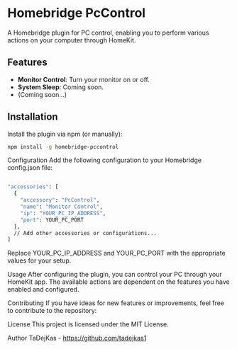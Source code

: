 # Homebridge PcControl

A Homebridge plugin for PC control, enabling you to perform various actions on your computer through HomeKit.

## Features

- **Monitor Control**: Turn your monitor on or off.
- **System Sleep**: Coming soon.
- (Coming soon...)

## Installation

Install the plugin via npm (or manually):

```bash
npm install -g homebridge-pccontrol
```

Configuration
Add the following configuration to your Homebridge config.json file:

```bash

"accessories": [
  {
    "accessory": "PcControl",
    "name": "Monitor Control",
    "ip": "YOUR_PC_IP_ADDRESS",
    "port": YOUR_PC_PORT
  },
  // Add other accessories or configurations...
]
```
Replace YOUR_PC_IP_ADDRESS and YOUR_PC_PORT with the appropriate values for your setup.

Usage
After configuring the plugin, you can control your PC through your HomeKit app. The available actions are dependent on the features you have enabled and configured.

Contributing
If you have ideas for new features or improvements, feel free to contribute to the repository:


License
This project is licensed under the MIT License.

Author
TaDejKas - https://github.com/tadejkas1
